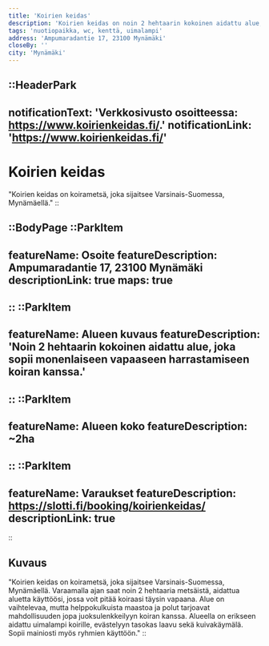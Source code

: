 ```yaml
---
title: 'Koirien keidas'
description: 'Koirien keidas on noin 2 hehtaarin kokoinen aidattu alue, joka sopii monenlaiseen vapaaseen harrastamiseen koiran kanssa. Alue on käytettävissä nettiajanvarauksella ympäri vuorokauden.'
tags: 'nuotiopaikka, wc, kenttä, uimalampi'
address: 'Ampumaradantie 17, 23100 Mynämäki'
closeBy: ''
city: 'Mynämäki'
---
```


::HeaderPark
---
notificationText: 'Verkkosivusto osoitteessa: https://www.koirienkeidas.fi/.'
notificationLink: 'https://www.koirienkeidas.fi/'
---
# Koirien keidas
"Koirien keidas on koirametsä, joka sijaitsee Varsinais-Suomessa, Mynämäellä."
::

::BodyPage
::ParkItem
---
featureName: Osoite
featureDescription: Ampumaradantie 17, 23100 Mynämäki
descriptionLink: true
maps: true
---
::
::ParkItem
---
featureName: Alueen kuvaus
featureDescription: 'Noin 2 hehtaarin kokoinen aidattu alue, joka sopii monenlaiseen vapaaseen harrastamiseen koiran kanssa.'
---
::
::ParkItem
---
featureName: Alueen koko
featureDescription: ~2ha
---
::
::ParkItem
---
featureName: Varaukset
featureDescription: https://slotti.fi/booking/koirienkeidas/
descriptionLink: true
---
::
## Kuvaus
"Koirien keidas on koirametsä, joka sijaitsee Varsinais-Suomessa, Mynämäellä. Varaamalla ajan saat noin 2 hehtaaria metsäistä, aidattua aluetta käyttöösi, jossa voit pitää koiraasi täysin vapaana. Alue on vaihtelevaa, mutta helppokulkuista maastoa ja polut tarjoavat mahdollisuuden jopa juoksulenkkeilyyn koiran kanssa. Alueella on erikseen aidattu uimalampi koirille, evästelyyn tasokas laavu sekä kuivakäymälä. Sopii mainiosti myös ryhmien käyttöön."
::